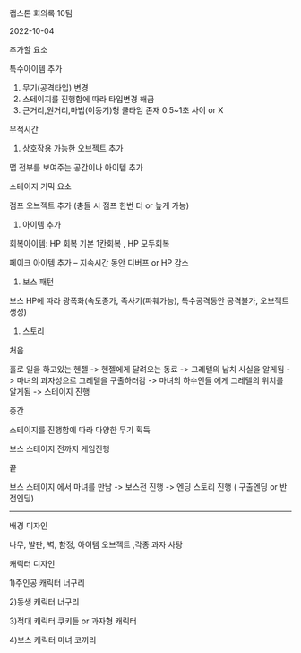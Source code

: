﻿캡스톤 회의록 10팀

2022-10-04

추가할 요소

특수아이템 추가

1. 무기(공격타입) 변경
1. 스테이지를 진행함에 따라 타입변경 해금
1. 근거리,원거리,마법(이동기)형 쿨타임 존재 0.5~1초 사이 or X

무적시간

1. 상호작용 가능한 오브젝트 추가

맵 전부를 보여주는 공간이나 아이템 추가

스테이지 기믹 요소

점프 오브젝트 추가 (충돌 시 점프 한번 더 or 높게 가능) 

1. 아이템 추가

회복아이템: HP 회복 기본 1칸회복 , HP 모두회복

페이크 아이템 추가 – 지속시간 동안 디버프 or HP 감소



1. 보스 패턴

보스 HP에 따라 광폭화(속도증가, 즉사기(파훼가능), 특수공격동안 공격불가, 오브젝트 생성)

1. 스토리 

처음

홀로 일을 하고있는 헨젤 -> 헨젤에게 달려오는 동료 -> 그레텔의 납치 사실을 알게됨 -> 마녀의 과자성으로 그레텔을 구출하러감 -> 마녀의 하수인들 에게 그레텔의 위치를 알게됨 -> 스테이지 진행

중간

스테이지를 진행함에 따라 다양한 무기 획득

보스 스테이지 전까지 게임진행

끝

보스 스테이지 에서 마녀를 만남 -> 보스전 진행 -> 엔딩 스토리 진행 ( 구출엔딩 or 반전엔딩)

-----------------

배경 디자인

나무, 발판, 벽, 함정, 아이템 오브젝트 ,각종 과자 사탕

캐릭터 디자인

1)주인공 캐릭터 너구리

2)동생 캐릭터 너구리

3)적대 캐릭터 쿠키들 or 과자형 캐릭터 

4)보스 캐릭터 마녀 코끼리
